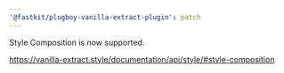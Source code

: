 ```yaml
---
'@fastkit/plugboy-vanilla-extract-plugin': patch
---
```


Style Composition is now supported.

https://vanilla-extract.style/documentation/api/style/#style-composition
